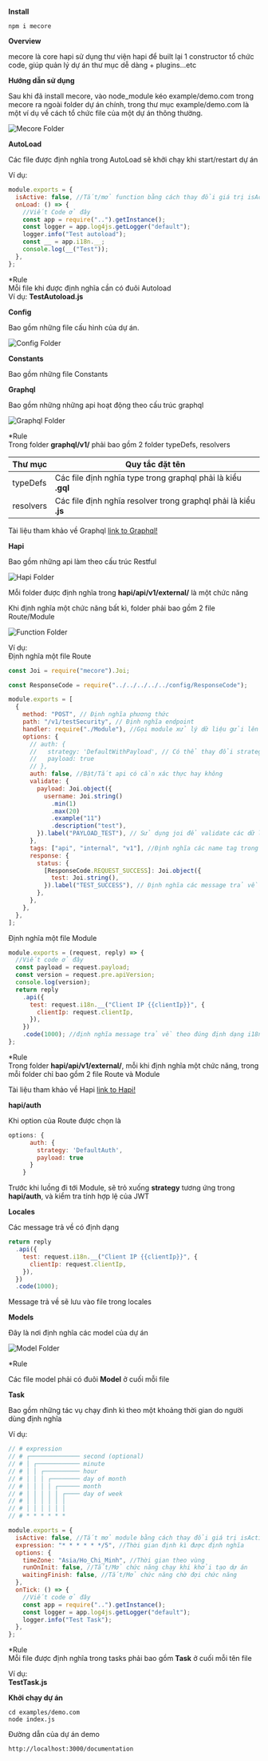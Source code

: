 **Install**

```shell
npm i mecore
```

**Overview**

mecore là core hapi sử dụng thư viện hapi để built lại 1 constructor tổ chức code, giúp quản lý dự án thư mục dễ dàng + plugins...etc 

**Hướng dẫn sử dụng**

Sau khi đã install mecore, vào node_module kéo example/demo.com trong mecore ra ngoài folder dự án chính, trong thư mục example/demo.com là một ví dụ về cách tổ chức file của một dự án thông thường.

![Mecore Folder](https://github.com/DinhMinhQuang/demo.com/blob/master/images/MecoreFolder.PNG)

**AutoLoad**

Các file được định nghĩa trong AutoLoad sẽ khởi chạy khi start/restart dự án <br/>

Ví dụ:

```javascript
module.exports = {
  isActive: false, //Tắt/mở function bằng cách thay đổi giá trị isActive
  onLoad: () => {
    //Viết Code ở đây
    const app = require("..").getInstance();
    const logger = app.log4js.getLogger("default");
    logger.info("Test autoload");
    const __ = app.i18n.__;
    console.log(__("Test"));
  },
};
```

\*Rule <br/>
Mỗi file khi được định nghĩa cần có đuôi Autoload <br/>
Ví dụ: **TestAutoload.js**

**Config**

Bao gồm những file cấu hình của dự án. <br/>

![Config Folder](https://github.com/DinhMinhQuang/demo.com/blob/master/images/ConfigFolder.PNG)

**Constants**

Bao gồm những file Constants

**Graphql**

Bao gồm những những api hoạt động theo cấu trúc graphql <br/>

![Graphql Folder](https://github.com/DinhMinhQuang/demo.com/blob/master/images/GraphqlFolder.PNG)

\*Rule <br/>
Trong folder **graphql/v1/** phải bao gồm 2 folder typeDefs, resolvers

| Thư mục   | Quy tắc đặt tên                                                 |
| --------- | --------------------------------------------------------------- |
| typeDefs  | Các file định nghĩa type trong graphql phải là kiểu **.gql**    |
| resolvers | Các file định nghĩa resolver trong graphql phải là kiểu **.js** |

Tài liệu tham khảo về Graphql [link to Graphql!](https://graphql.org/learn/)

**Hapi**

Bao gồm những api làm theo cấu trúc Restful

![Hapi Folder](https://github.com/DinhMinhQuang/demo.com/blob/master/images/HapiFolder.PNG)

Mỗi folder được định nghĩa trong **hapi/api/v1/external/** là một chức năng

Khi định nghĩa một chức năng bất kì, folder phải bao gồm 2 file Route/Module <br/>

![Function Folder](https://github.com/DinhMinhQuang/demo.com/blob/master/images/FunctionFolder.PNG)

Ví dụ: <br/>
Định nghĩa một file Route

```javascript
const Joi = require("mecore").Joi;

const ResponseCode = require("../../../../../config/ResponseCode");

module.exports = [
  {
    method: "POST", // Định nghĩa phương thức
    path: "/v1/testSecurity", // Định nghĩa endpoint
    handler: require("./Module"), //Gọi module xử lý dữ liệu gửi lên api
    options: {
      // auth: {
      //   strategy: 'DefaultWithPayload', // Có thể thay đổi strategy để auth
      //   payload: true
      // },
      auth: false, //Bật/Tắt api có cần xác thực hay không
      validate: {
        payload: Joi.object({
          username: Joi.string()
            .min(1)
            .max(20)
            .example("11")
            .description("test"),
        }).label("PAYLOAD_TEST"), // Sử dụng joi để validate các dữ liệu gửi lên api
      },
      tags: ["api", "internal", "v1"], //Định nghĩa các name tag trong swagger
      response: {
        status: {
          [ResponseCode.REQUEST_SUCCESS]: Joi.object({
            test: Joi.string(),
          }).label("TEST_SUCCESS"), // Định nghĩa các message trả về phía client
        },
      },
    },
  },
];
```

Định nghĩa một file Module

```javascript
module.exports = (request, reply) => {
  //Viết code ở đây
  const payload = request.payload;
  const version = request.pre.apiVersion;
  console.log(version);
  return reply
    .api({
      test: request.i18n.__("Client IP {{clientIp}}", {
        clientIp: request.clientIp,
      }),
    })
    .code(1000); //định nghĩa message trả về theo đúng định dạng i18n
};
```

\*Rule <br/>
Trong folder **hapi/api/v1/external/**, mỗi khi định nghĩa một chức năng, trong mỗi folder chỉ bao gồm 2 file Route và Module

Tài liệu tham khảo về Hapi [link to Hapi!](https://hapi.dev/api/)

**hapi/auth**

Khi option của Route được chọn là

```javascript
options: {
      auth: {
        strategy: 'DefaultAuth',
        payload: true
      }
    }
```

Trước khi luồng đi tới Module, sẽ trỏ xuống **strategy** tương ứng trong **hapi/auth**, và kiểm tra tính hợp lệ của JWT

**Locales**

Các message trả về có định dạng

```javascript
return reply
  .api({
    test: request.i18n.__("Client IP {{clientIp}}", {
      clientIp: request.clientIp,
    }),
  })
  .code(1000);
```

Message trả về sẽ lưu vào file trong locales

**Models**

Đây là nơi định nghĩa các model của dự án <br/>

![Model Folder](https://github.com/DinhMinhQuang/demo.com/blob/master/images/ModelFolder.PNG)

\*Rule

Các file model phải có đuôi **Model** ở cuối mỗi file

**Task**

Bao gồm những tác vụ chạy đình kì theo một khoảng thời gian do người dùng định nghĩa

Ví dụ: <br/>

```javascript
// # expression
// # ┌────────────── second (optional)
// # │ ┌──────────── minute
// # │ │ ┌────────── hour
// # │ │ │ ┌──────── day of month
// # │ │ │ │ ┌────── month
// # │ │ │ │ │ ┌──── day of week
// # │ │ │ │ │ │
// # │ │ │ │ │ │
// # * * * * * *

module.exports = {
  isActive: false, //Tắt mở module bằng cách thay đổi giá trị isActive
  expression: "* * * * * */5", //Thời gian định kì được định nghĩa
  options: {
    timeZone: "Asia/Ho_Chi_Minh", //Thời gian theo vùng
    runOnInit: false, //Tắt/Mở chức năng chạy khi khởi tạo dự án
    waitingFinish: false, //Tắt/Mở chức năng chờ đợi chức năng
  },
  onTick: () => {
    //Viết code ở đây
    const app = require("..").getInstance();
    const logger = app.log4js.getLogger("default");
    logger.info("Test Task");
  },
};
```

*Rule <br/>
Mỗi file được định nghĩa trong tasks phải bao gồm **Task** ở cuối mỗi tên file

Ví dụ: <br/>
**TestTask.js**

**Khởi chạy dự án**

```shell 
cd examples/demo.com 
node index.js 
```
Đường dẫn của dự án demo <br/>
```url 
http://localhost:3000/documentation
```


